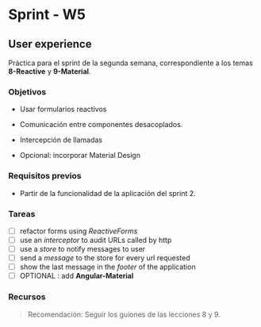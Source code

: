 # Sprint - W5

## User experience

Práctica para el sprint de la segunda semana, correspondiente a los temas **8-Reactive** y **9-Material**.

### Objetivos

- Usar formularios reactivos

- Comunicación entre componentes desacoplados.

- Intercepción de llamadas

- Opcional: incorporar Material Design

### Requisitos previos

- Partir de la funcionalidad de la aplicación del sprint 2.


### Tareas

- [ ] refactor forms using *ReactiveForms*
- [ ] use an *interceptor* to audit URLs called by http
- [ ] use a *store* to notify messages to user
- [ ] send a *message* to the store for every url requested
- [ ] show the last message in the *footer* of the application
- [ ] OPTIONAL : add **Angular-Material**

### Recursos


> Recomendación: Seguir los guiones de las lecciones 8 y 9.